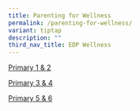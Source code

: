 ```yaml
---
title: Parenting for Wellness
permalink: /parenting-for-wellness/
variant: tiptap
description: ""
third_nav_title: EDP Wellness
---
```

<p><a href="" rel="noopener nofollow" target="_blank">Primary 1 &amp; 2</a>
</p>
<p><a href="" rel="noopener nofollow" target="_blank">Primary 3 &amp; 4</a>
</p>
<p><a href="" rel="noopener nofollow" target="_blank">Primary 5 &amp; 6</a>
</p>